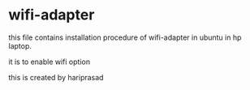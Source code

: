 # wifi-adapter

this file contains installation procedure of wifi-adapter in ubuntu in hp laptop.

it is to enable wifi option

this is created by hariprasad 


 

